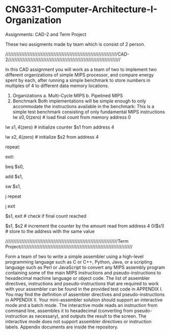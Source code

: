 # CNG331-Computer-Architecture-I-Organization
Assignments: CAD-2 and Term Project

These two assigments made by team which is consist of 2 person.

//////////////////////////////////////////////////////////////////////CAD-2//////////////////////////////////////////////////////////////////////

  In this CAD assignment you will work as a team of two to implement two different organizations of simple MIPS processor, and compare energy spent by each, 
	after running a simple benchmark to store numbers in multiples of 4 to different data memory locations.
1. Organizations
  a. Multi-Cycle MIPS
  b. Pipelined MIPS
2. Benchmark
  Both implementations will be simple enough to only accommodate the instructions available in the benchmark:
This is a simple test benchmark consisting of only fundamental MIPS instructions lw $s0, 0($zero) # load final count from memory address 0

lw $s1, 4($zero) # initialize counter $s1 from address 4

lw $s2, 4($zero) # initialize $s2 from address 4

repeat:

exit:

beq $s0,

add $s1,

sw  $s1,

j repeat

j exit

$s1, exit # check if final count reached

$s1, $s2 # increment the counter by the amount read from address 4 0($s1) # store to the address with the same value

//////////////////////////////////////////////////////////////////////Term Project//////////////////////////////////////////////////////////////////////

Form a team of two to write a simple assembler using a high-level programming language such as C or C++, Python, Java, or a scripting language 
such as Perl or JavaScript to convert any MIPS assembly program containing some of the main MIPS instructions and pseudo-instructions to hexadecimal 
machine language or object code. The list of assembler directives, instructions and pseudo-instructions that are required to work with your assembler 
can be found in the provided test code in APPENDIX I. You may find the definition of assembler directives and pseudo-instructions in APPENDIX II. 
Your mini-assembler solution should support an interactive mode and a batch mode. The interactive mode reads an instruction from command line, 
assembles it to hexadecimal (converting from pseudo-instruction as necessary), and outputs the result to the screen. The interactive mode does not 
support assembler directives or instruction labels. Appendix documents are inside the repository.
